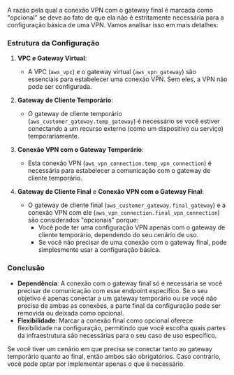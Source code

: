 A razão pela qual a conexão VPN com o gateway final é marcada como "opcional" se deve ao fato de que ela não é estritamente necessária para a configuração básica de uma VPN. Vamos analisar isso em mais detalhes:

### Estrutura da Configuração

1. **VPC e Gateway Virtual**:
   - A VPC (`aws_vpc`) e o gateway virtual (`aws_vpn_gateway`) são essenciais para estabelecer uma conexão VPN. Sem eles, a VPN não pode ser configurada.

2. **Gateway de Cliente Temporário**:
   - O gateway de cliente temporário (`aws_customer_gateway.temp_gateway`) é necessário se você estiver conectando a um recurso externo (como um dispositivo ou serviço) temporariamente.

3. **Conexão VPN com o Gateway Temporário**:
   - Esta conexão VPN (`aws_vpn_connection.temp_vpn_connection`) é necessária para estabelecer a comunicação com o gateway de cliente temporário.

4. **Gateway de Cliente Final** e **Conexão VPN com o Gateway Final**:
   - O gateway de cliente final (`aws_customer_gateway.final_gateway`) e a conexão VPN com ele (`aws_vpn_connection.final_vpn_connection`) são considerados "opcionais" porque:
     - Você pode ter uma configuração VPN apenas com o gateway de cliente temporário, dependendo do seu cenário de uso.
     - Se você não precisar de uma conexão com o gateway final, pode simplesmente usar a configuração básica.

### Conclusão

- **Dependência**: A conexão com o gateway final só é necessária se você precisar de comunicação com esse endpoint específico. Se o seu objetivo é apenas conectar a um gateway temporário ou se você não precisa de ambas as conexões, a parte final da configuração pode ser removida ou deixada como opcional.
- **Flexibilidade**: Marcar a conexão final como opcional oferece flexibilidade na configuração, permitindo que você escolha quais partes da infraestrutura são necessárias para o seu caso de uso específico. 

Se você tiver um cenário em que precisa se conectar tanto ao gateway temporário quanto ao final, então ambos são obrigatórios. Caso contrário, você pode optar por implementar apenas o que é necessário.